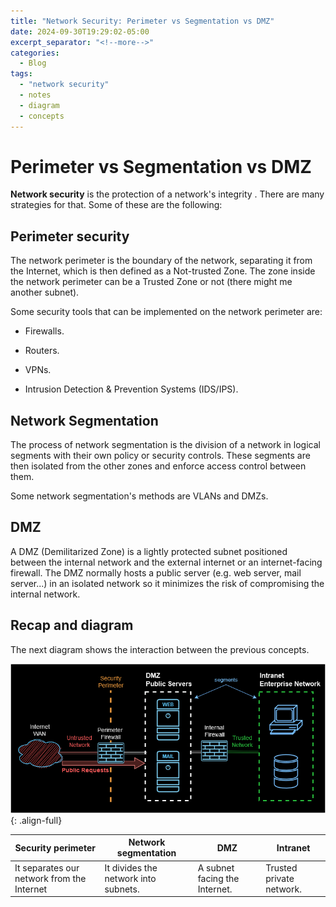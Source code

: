 ```yaml
---
title: "Network Security: Perimeter vs Segmentation vs DMZ"
date: 2024-09-30T19:29:02-05:00
excerpt_separator: "<!--more-->"
categories:
  - Blog
tags:
  - "network security"
  - notes
  - diagram
  - concepts
---
```


# Perimeter vs Segmentation vs DMZ

**Network security** is the protection of a network's integrity . There are many strategies for that. Some of these are the following:
<!--more-->

## Perimeter security

The network perimeter is the boundary of the network, separating it from the Internet, which is then defined as a Not-trusted Zone. The zone inside the network perimeter can be a Trusted Zone or not (there might me another subnet).

Some security tools that can be implemented on the network perimeter are:

- Firewalls.
  
- Routers.
  
- VPNs.
  
- Intrusion Detection & Prevention Systems (IDS/IPS).
  

## Network Segmentation

The process of network segmentation is the division of a network in logical segments with their own policy or security controls. These segments are then isolated from the other zones and enforce access control between them.

Some network segmentation's methods are VLANs and DMZs.

## DMZ

A DMZ (Demilitarized Zone) is a lightly protected subnet positioned between the internal network and the external internet or an internet-facing firewall. The DMZ normally hosts a public server (e.g. web server, mail server...) in an isolated network so it minimizes the risk of compromising the internal network.

## Recap and diagram

The next diagram shows the interaction between the previous concepts.

![diagram](/assets/images/dmz-perimeter-segments-diagram.png){: .align-full}

| Security perimeter | Network segmentation | DMZ | Intranet |
| --- | --- | --- | --- |
| It separates our network from the Internet | It divides the network into subnets. | A subnet facing the Internet. | Trusted private network. |
